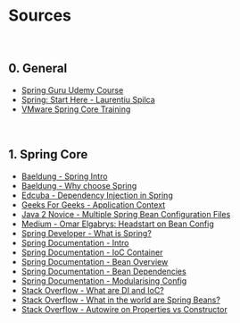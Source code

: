 # Sources
<!-- @Alphabetized -->

<br>

## 0. General
* [Spring Guru Udemy Course](https://www.udemy.com/course/spring-framework-5-beginner-to-guru/)
* [Spring: Start Here - Laurentiu Spilca](https://www.manning.com/books/spring-start-here)
* [VMware Spring Core Training](https://www.globalknowledge.com/en-gb/courses/vmware/enterprise_architecture/vmsc/p#)

<br>

## 1. Spring Core
* [Baeldung - Spring Intro](https://www.baeldung.com/spring-tutorial)
* [Baeldung - Why choose Spring](https://www.baeldung.com/spring-why-to-choose)
* [Edcuba - Dependency Injection in Spring](https://www.educba.com/dependency-injection-in-spring/)
* [Geeks For Geeks - Application Context](https://www.geeksforgeeks.org/spring-applicationcontext/)
* [Java 2 Novice - Multiple Spring Bean Configuration Files](https://www.java2novice.com/spring/multiple-spring-bean-config-files/)
* [Medium - Omar Elgabrys: Headstart on Bean Config](https://medium.com/omarelgabrys-blog/spring-a-head-start-beans-configuration-part-2-4a8c239b070a)
* [Spring Developer - What is Spring?](https://www.youtube.com/watch?v=Spzug_SjJnM)
* [Spring Documentation - Intro](https://docs.spring.io/spring-framework/docs/3.2.x/spring-framework-reference/html/overview.html)
* [Spring Documentation - IoC Container](https://docs.spring.io/spring-framework/docs/3.2.x/spring-framework-reference/html/beans.html)
* [Spring Documentation - Bean Overview](https://docs.spring.io/spring-framework/docs/3.2.x/spring-framework-reference/html/beans.html#beans-definition)
* [Spring Documentation - Bean Dependencies](https://docs.spring.io/spring-framework/docs/3.2.x/spring-framework-reference/html/beans.html#beans-dependencies)
* [Spring Documentation - Modularising Config](https://docs.spring.io/spring-javaconfig/docs/1.0.0.M4/reference/html/ch04.html)
* [Stack Overflow - What are DI and IoC?](https://stackoverflow.com/questions/9403155/what-is-dependency-injection-and-inversion-of-control-in-spring-framework)
* [Stack Overflow - What in the world are Spring Beans?](https://stackoverflow.com/questions/17193365/what-in-the-world-are-spring-beans)
* [Stack Overflow - Autowire on Properties vs Constructor](https://stackoverflow.com/questions/40620000/spring-autowire-on-properties-vs-constructor)